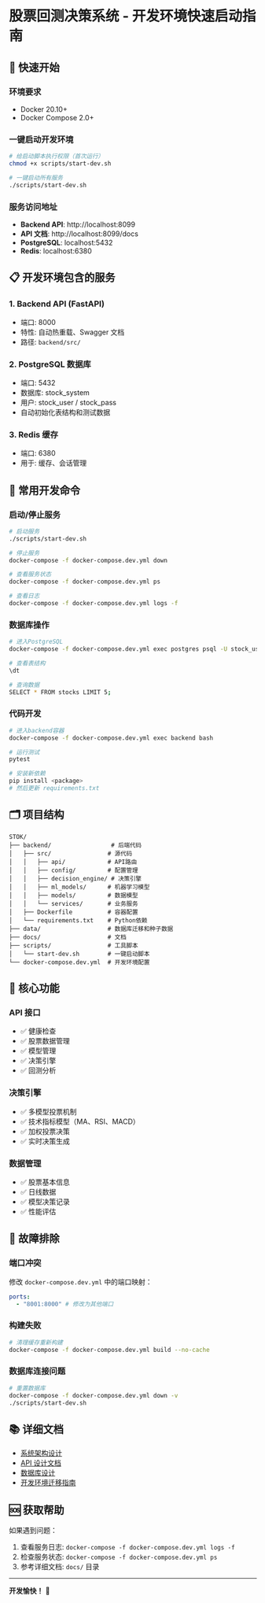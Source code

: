 # 股票回测决策系统 - 开发环境快速启动指南

## 🚀 快速开始

### 环境要求

- Docker 20.10+
- Docker Compose 2.0+

### 一键启动开发环境

```bash
# 给启动脚本执行权限（首次运行）
chmod +x scripts/start-dev.sh

# 一键启动所有服务
./scripts/start-dev.sh
```

### 服务访问地址

- **Backend API**: http://localhost:8099
- **API 文档**: http://localhost:8099/docs
- **PostgreSQL**: localhost:5432
- **Redis**: localhost:6380

## 📋 开发环境包含的服务

### 1. Backend API (FastAPI)

- 端口: 8000
- 特性: 自动热重载、Swagger 文档
- 路径: `backend/src/`

### 2. PostgreSQL 数据库

- 端口: 5432
- 数据库: stock_system
- 用户: stock_user / stock_pass
- 自动初始化表结构和测试数据

### 3. Redis 缓存

- 端口: 6380
- 用于: 缓存、会话管理

## 🔧 常用开发命令

### 启动/停止服务

```bash
# 启动服务
./scripts/start-dev.sh

# 停止服务
docker-compose -f docker-compose.dev.yml down

# 查看服务状态
docker-compose -f docker-compose.dev.yml ps

# 查看日志
docker-compose -f docker-compose.dev.yml logs -f
```

### 数据库操作

```bash
# 进入PostgreSQL
docker-compose -f docker-compose.dev.yml exec postgres psql -U stock_user -d stock_system

# 查看表结构
\dt

# 查询数据
SELECT * FROM stocks LIMIT 5;
```

### 代码开发

```bash
# 进入backend容器
docker-compose -f docker-compose.dev.yml exec backend bash

# 运行测试
pytest

# 安装新依赖
pip install <package>
# 然后更新 requirements.txt
```

## 🗂️ 项目结构

```
STOK/
├── backend/                 # 后端代码
│   ├── src/                # 源代码
│   │   ├── api/            # API路由
│   │   ├── config/         # 配置管理
│   │   ├── decision_engine/ # 决策引擎
│   │   ├── ml_models/      # 机器学习模型
│   │   ├── models/         # 数据模型
│   │   └── services/       # 业务服务
│   ├── Dockerfile          # 容器配置
│   └── requirements.txt    # Python依赖
├── data/                   # 数据库迁移和种子数据
├── docs/                   # 文档
├── scripts/                # 工具脚本
│   └── start-dev.sh        # 一键启动脚本
└── docker-compose.dev.yml  # 开发环境配置
```

## 🎯 核心功能

### API 接口

- ✅ 健康检查
- ✅ 股票数据管理
- ✅ 模型管理
- ✅ 决策引擎
- ✅ 回测分析

### 决策引擎

- ✅ 多模型投票机制
- ✅ 技术指标模型（MA、RSI、MACD）
- ✅ 加权投票决策
- ✅ 实时决策生成

### 数据管理

- ✅ 股票基本信息
- ✅ 日线数据
- ✅ 模型决策记录
- ✅ 性能评估

## 🐛 故障排除

### 端口冲突

修改 `docker-compose.dev.yml` 中的端口映射：

```yaml
ports:
  - "8001:8000" # 修改为其他端口
```

### 构建失败

```bash
# 清理缓存重新构建
docker-compose -f docker-compose.dev.yml build --no-cache
```

### 数据库连接问题

```bash
# 重置数据库
docker-compose -f docker-compose.dev.yml down -v
./scripts/start-dev.sh
```

## 📚 详细文档

- [系统架构设计](docs/detail-design/architecture/system-architecture.md)
- [API 设计文档](docs/detail-design/api/api-design.md)
- [数据库设计](docs/detail-design/data-models/database-design.md)
- [开发环境迁移指南](docs/deploy/dev-environment-migration.md)

## 🆘 获取帮助

如果遇到问题：

1. 查看服务日志: `docker-compose -f docker-compose.dev.yml logs -f`
2. 检查服务状态: `docker-compose -f docker-compose.dev.yml ps`
3. 参考详细文档: `docs/` 目录

---

**开发愉快！** 🎉
